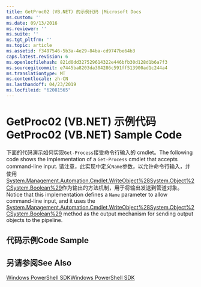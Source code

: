 ```yaml
---
title: GetProc02 (VB.NET) 的示例代码 |Microsoft Docs
ms.custom: ''
ms.date: 09/13/2016
ms.reviewer: ''
ms.suite: ''
ms.tgt_pltfrm: ''
ms.topic: article
ms.assetid: f3497546-5b3a-4e29-84ba-cd9747be64b3
caps.latest.revision: 6
ms.openlocfilehash: 821d0dd327529614322e446bfb30d128d1b6a7f3
ms.sourcegitcommit: e7445ba8203da304286c591ff513900ad1c244a4
ms.translationtype: MT
ms.contentlocale: zh-CN
ms.lasthandoff: 04/23/2019
ms.locfileid: "62081565"
---
```

# <a name="getproc02-vbnet-sample-code"></a><span data-ttu-id="f2e06-102">GetProc02 (VB.NET) 示例代码</span><span class="sxs-lookup"><span data-stu-id="f2e06-102">GetProc02 (VB.NET) Sample Code</span></span>

<span data-ttu-id="f2e06-103">下面的代码演示如何实现`Get-Process`接受命令行输入的 cmdlet。</span><span class="sxs-lookup"><span data-stu-id="f2e06-103">The following code shows the implementation of a `Get-Process` cmdlet that accepts command-line input.</span></span> <span data-ttu-id="f2e06-104">请注意，此实现中定义`Name`参数，以允许命令行输入，并使用[System.Management.Automation.Cmdlet.WriteObject%28System.Object%2CSystem.Boolean%29](/dotnet/api/System.Management.Automation.Cmdlet.WriteObject%28System.Object%2CSystem.Boolean%29)作为输出的方法机制，用于将输出发送到管道对象。</span><span class="sxs-lookup"><span data-stu-id="f2e06-104">Notice that this implementation defines a `Name` parameter to allow command-line input, and it uses the [System.Management.Automation.Cmdlet.WriteObject%28System.Object%2CSystem.Boolean%29](/dotnet/api/System.Management.Automation.Cmdlet.WriteObject%28System.Object%2CSystem.Boolean%29) method as the output mechanism for sending output objects to the pipeline.</span></span>

## <a name="code-sample"></a><span data-ttu-id="f2e06-105">代码示例</span><span class="sxs-lookup"><span data-stu-id="f2e06-105">Code Sample</span></span>

<!-- TODO!!!: review snippet reference  [!CODE [Msh_samplesgetproc02#getproc02vball](Msh_samplesgetproc02#getproc02vball)]  -->

## <a name="see-also"></a><span data-ttu-id="f2e06-106">另请参阅</span><span class="sxs-lookup"><span data-stu-id="f2e06-106">See Also</span></span>

[<span data-ttu-id="f2e06-107">Windows PowerShell SDK</span><span class="sxs-lookup"><span data-stu-id="f2e06-107">Windows PowerShell SDK</span></span>](../windows-powershell-reference.md)